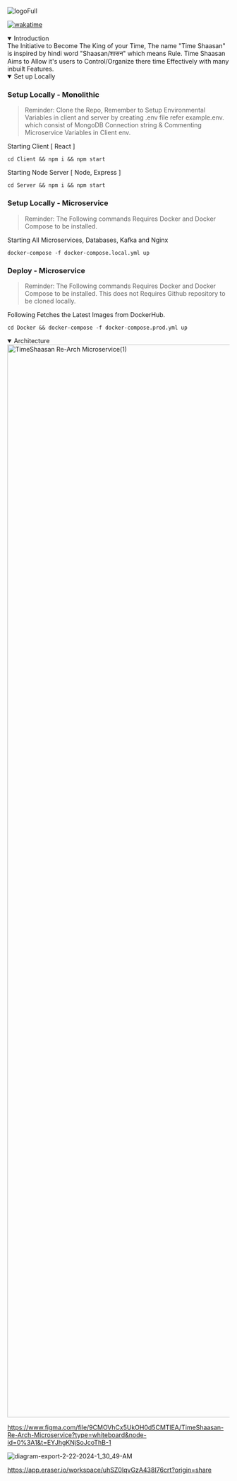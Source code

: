 ![logoFull](https://github.com/KKA-0/TimeShaasan/assets/85556603/81a3b7d9-003a-4ab7-87b2-887533089d12)

[![wakatime](https://wakatime.com/badge/user/ea9792e5-799b-44a2-a25f-c28679dbaa38/project/018c0095-f87d-4329-bf40-35b1e07df5ea.svg)](https://wakatime.com/badge/user/ea9792e5-799b-44a2-a25f-c28679dbaa38/project/018c0095-f87d-4329-bf40-35b1e07df5ea)



<details open><summary>Introduction</summary>
The Initiative to Become The King of your Time, The name "Time Shaasan" is inspired by hindi word "Shaasan/शासन" which means Rule. Time Shaasan Aims to Allow it's users to Control/Organize there time Effectively with many inbuilt Features. 
</details>

<details open><summary>Set up Locally</summary>

### Setup Locally - Monolithic
> Reminder: Clone the Repo, Remember to Setup Environmental Variables in client and server by creating .env file refer example.env.
which consist of MongoDB Connection string & Commenting Microservice Variables in Client env.

Starting Client [ React  ]
```
cd Client && npm i && npm start
```

Starting Node Server [ Node, Express ]
```
cd Server && npm i && npm start
```

### Setup Locally - Microservice

> Reminder: The Following commands Requires Docker and Docker Compose to be installed.


Starting All Microservices, Databases, Kafka and Nginx
```
docker-compose -f docker-compose.local.yml up
```

### Deploy - Microservice
> Reminder: The Following commands Requires Docker and Docker Compose to be installed. This does not Requires Github repository to be cloned locally.

Following Fetches the Latest Images from DockerHub.

```
cd Docker && docker-compose -f docker-compose.prod.yml up
```


</details>

<details open><summary>Architecture</summary>

<img width="2426" alt="TimeShaasan Re-Arch Microservice(1)" src="https://github.com/KKA-0/TimeShaasan/assets/85556603/f13b0e68-d4c2-4e24-bcae-9ea1d7d0b18a">

https://www.figma.com/file/9CMOVhCx5UkOH0d5CMTlEA/TimeShaasan-Re-Arch-Microservice?type=whiteboard&node-id=0%3A1&t=EYJhgKNjSoJcoThB-1

![diagram-export-2-22-2024-1_30_49-AM](https://github.com/KKA-0/TimeShaasan/assets/85556603/bf56336f-3bea-4111-a4f1-45da6aff84ed)

https://app.eraser.io/workspace/uhSZ0IqvGzA438I76crt?origin=share
  
</details>
